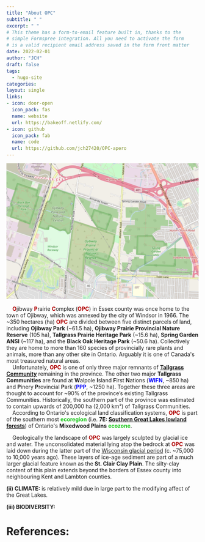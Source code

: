 ```yaml
---
title: "About OPC"
subtitle: " "
excerpt: " "
# This theme has a form-to-email feature built in, thanks to the
# simple Formspree integration. All you need to activate the form
# is a valid recipient email address saved in the form front matter
date: 2022-02-01
author: "JCH"
draft: false
tags:
  - hugo-site
categories:
layout: single
links:
- icon: door-open
  icon_pack: fas
  name: website
  url: https://bakeoff.netlify.com/
- icon: github
  icon_pack: fab
  name: code
  url: https://github.com/jch27420/OPC-apero
---
```


<div style="text-align: center;">
<img src="images/OPCmap1.jpg" alt="OPCmap" width="600px"/>
</div>

<style type="text/css">
#Dred { font-weight: bold; color: rgb(175, 0, 0); }
#Gold { font-weight: bold; color: rgb(230, 190, 0); }
#Gr2 { font-weight: bold; color: rgb(25, 200, 25); }
#Fgr { font-weight: bold; color: rgb(20, 80, 20); }
#Blue { font-weight: bold; color: blue; }
#Db2 { font-weight: bold; color: rgb(0, 0, 100); }
#V { font-weight: bold; color: rgb(180, 73, 255); }
#Purple { font-weight: bold; color: rgb(150, 0, 255); }
#Dpurp { font-weight: bold; color: rgb(95, 0, 161); }
#Magenta { font-weight: bold; color: rgb(255, 0, 255); }
#Coral { font-weight: bold; color: rgb(255, 127, 80); }
#Crim { font-weight: bold; color: rgb(220, 20, 60); }
#Rasp { font-weight: bold; color: rgb(227, 11, 92); }
#Lgray { font-weight: bold; color: rgb(190, 190, 190); }
#Gray { font-weight: bold; color: rgb(155, 155, 155); }
#Dgray { font-weight: bold; color: rgb(95, 95, 95); }
#Brown { font-weight: bold; color: rgb(165, 42, 42); }
#Rust { font-weight: bold; color: rgb(183, 65, 14); }
#Dbr { font-weight: bold; color: rgb(100, 20, 20); }
</style>

<!-- this is a subheadline -->
&nbsp; &nbsp; <span id="Dred">O</span>jibway <span id="Dred">P</span>rairie <span id="Dred">C</span>omplex (<span id="Dred">OPC</span>) in Essex county was once home to the town of Ojibway, which was annexed by the city of Windsor in 1966. The ~350 hectares (ha) <span id="Dred">OPC</span> are divided between five distinct parcels of land, including **Ojibway Park** (~61.5 ha), **Ojibway Prairie Provincial Nature Reserve** (105 ha), **Tallgrass Prairie Heritage Park** (~15.6 ha), **Spring Garden ANSI** (~117 ha), and the **Black Oak Heritage Park** (~50.6 ha). Collectively they are home to more than 160 species of provincially rare plants and animals, more than any other site in Ontario. Arguably it is one of Canada's most treasured natural areas.  
&nbsp; &nbsp; Unfortunately, <span id="Dred">OPC</span> is one of only three major remnants of **[Tallgrass Community](https://tallgrassontario.org/wp-site/)** remaining in the province. The other two major **Tallgrass Communities** are found at **W**alpole **I**sland **F**irst **N**ations (<span id="Blue">WIFN</span>, ~850 ha) and **P**inery **P**rovincial **P**ark (<span id="Blue">PPP</span>, ~1250 ha). Together these three areas are thought to account for ~90% of the province’s existing Tallgrass Communities. Historically, the southern part of the province was estimated to contain upwards of 200,000 ha (2,000 km&#178;) of Tallgrass Communities.  
&nbsp; &nbsp; According to Ontario's ecological land classification systems, <span id="Dred">OPC</span> is part of the southern most <span id="Gr2">ecoregion</span> (i.e. **7E: [Southern Great Lakes lowland forests](https://www.ontario.ca/page/ecosystems-ontario-part-1-ecozones-and-ecoregions)**) of Ontario's **Mixedwood Plains** <span id="Gr2">ecozone</span>. 




&nbsp; &nbsp; Geologically the landscape of <span id="Dred">OPC</span> was largely sculpted by glacial ice and water. The unconsolidated material lying atop the bedrock at <span id="Dred">OPC</span> was laid down during the latter part of the [Wisconsin glacial period](https://opentextbc.ca/geology/chapter/16-1-glacial-periods-in-earths-history/) (c. ~75,000 to 10,000 years ago). These layers of ice-age sediment are part of a much larger glacial feature known as the **St. Clair Clay Plain**. The silty-clay content of this plain extends beyond the borders of Essex county into neighbouring Kent and Lambton counties.

**(ii) CLIMATE:** is relatively mild due in large part to the modifying affect of the Great Lakes. 

**(iii) BIODIVERSITY:** 

# References:






<!-- This theme has a **form-to-email** feature built in, thanks to the simple Formspree integration. All you need to activate the form is a valid recipient email address saved in the front matter of the form (`/content/forms/contact.md`). Of course, the example shown below (`your@email.here`) must not be used. Please use your actual email address.

```toml
# please replace with a valid Formspree form id or email address
formspree_form_id: your@email.here
```

Update that file and you're ready to begin receiving submissions. Just submit the active form for the first time, and complete the email address verification step with Formspree, and your contact form is live. The next time someone fills it out, the submission will land in your inbox.

### Multiple Layouts

The files included with the theme have a contact page ready for copy/paste, or you can type `hugo new forms/contact.md` and you're off to the races. There are two layouts for `forms` – `split-right`, and `split-left` – you guessed it, one puts the form on the right and the other on the left. You just fill out the front matter, and the rest is automatic.

```toml
# layout options: split-right or split-left
layout: split-right
```

![Contact Form Split Right Layout Screenshot](built-in-contact-form-screenshot.png)

Both layouts display the page title and description opposite the form, and you can also choose to show your social icon links if you have those configured in the `config.toml` file.

-->








